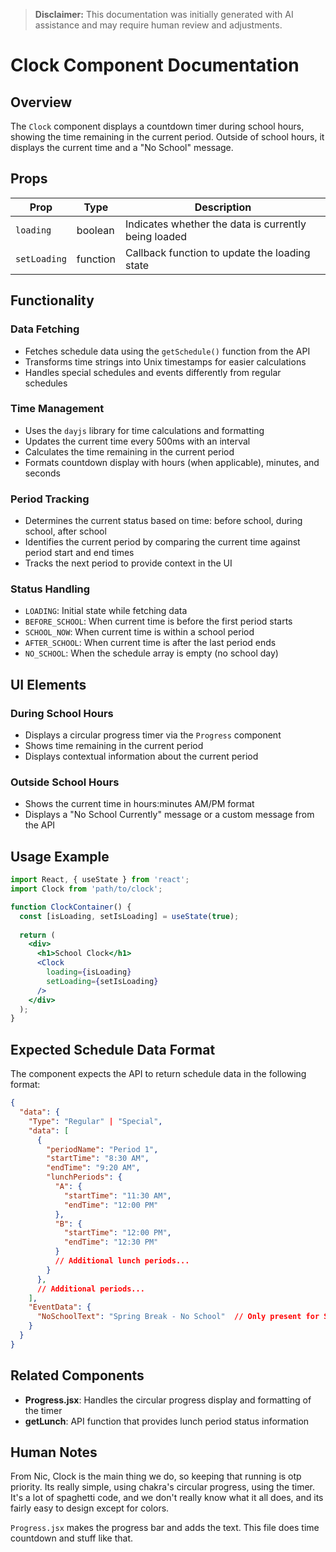 > **Disclaimer:** This documentation was initially generated with AI assistance and may require human review and adjustments.

# Clock Component Documentation

## Overview
The `Clock` component displays a countdown timer during school hours, showing the time remaining in the current period. Outside of school hours, it displays the current time and a "No School" message.

## Props

| Prop | Type | Description |
|------|------|-------------|
| `loading` | boolean | Indicates whether the data is currently being loaded |
| `setLoading` | function | Callback function to update the loading state |

## Functionality

### Data Fetching
- Fetches schedule data using the `getSchedule()` function from the API
- Transforms time strings into Unix timestamps for easier calculations
- Handles special schedules and events differently from regular schedules

### Time Management
- Uses the `dayjs` library for time calculations and formatting
- Updates the current time every 500ms with an interval
- Calculates the time remaining in the current period
- Formats countdown display with hours (when applicable), minutes, and seconds

### Period Tracking
- Determines the current status based on time: before school, during school, after school
- Identifies the current period by comparing the current time against period start and end times
- Tracks the next period to provide context in the UI

### Status Handling
- `LOADING`: Initial state while fetching data
- `BEFORE_SCHOOL`: When current time is before the first period starts
- `SCHOOL_NOW`: When current time is within a school period
- `AFTER_SCHOOL`: When current time is after the last period ends
- `NO_SCHOOL`: When the schedule array is empty (no school day)

## UI Elements

### During School Hours
- Displays a circular progress timer via the `Progress` component
- Shows time remaining in the current period
- Displays contextual information about the current period

### Outside School Hours
- Shows the current time in hours:minutes AM/PM format
- Displays a "No School Currently" message or a custom message from the API

## Usage Example

```jsx
import React, { useState } from 'react';
import Clock from 'path/to/clock';

function ClockContainer() {
  const [isLoading, setIsLoading] = useState(true);
  
  return (
    <div>
      <h1>School Clock</h1>
      <Clock 
        loading={isLoading} 
        setLoading={setIsLoading} 
      />
    </div>
  );
}
```

## Expected Schedule Data Format

The component expects the API to return schedule data in the following format:

```json
{
  "data": {
    "Type": "Regular" | "Special",
    "data": [
      {
        "periodName": "Period 1",
        "startTime": "8:30 AM",
        "endTime": "9:20 AM",
        "lunchPeriods": {
          "A": {
            "startTime": "11:30 AM",
            "endTime": "12:00 PM"
          },
          "B": {
            "startTime": "12:00 PM",
            "endTime": "12:30 PM"
          }
          // Additional lunch periods...
        }
      },
      // Additional periods...
    ],
    "EventData": {
      "NoSchoolText": "Spring Break - No School"  // Only present for Special type
    }
  }
}
```

## Related Components

- **Progress.jsx**: Handles the circular progress display and formatting of the timer
- **getLunch**: API function that provides lunch period status information

## Human Notes

From Nic, Clock is the main thing we do, so keeping that running is otp priority. Its really simple, using chakra's circular progress, using the timer. It's a lot of spaghetti code, and we don't really know what it all does, and its fairly easy to design except for colors. 

`Progress.jsx` makes the progress bar and adds the text. This file does time countdown and stuff like that.  

